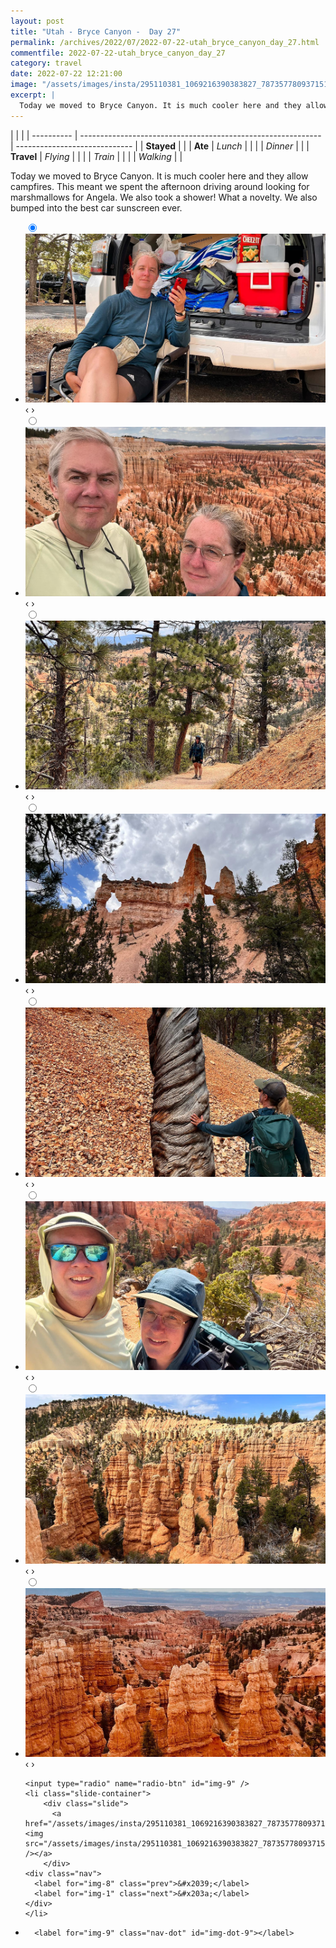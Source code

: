 ```yaml
---
layout: post
title: "Utah - Bryce Canyon -  Day 27"
permalink: /archives/2022/07/2022-07-22-utah_bryce_canyon_day_27.html
commentfile: 2022-07-22-utah_bryce_canyon_day_27
category: travel
date: 2022-07-22 12:21:00
image: "/assets/images/insta/295110381_1069216390383827_7873577809371519584_n_17955691195908200.jpg"
excerpt: |
  Today we moved to Bryce Canyon. It is much cooler here and they allow campfires. This meant we spent the afternoon driving around looking for marshmallows for Angela. We also took a shower!  What a novelty. We also bumped into the best car sunscreen ever.
---
```


|            |                                                              |
| ---------- | ------------------------------------------------------------ | ----------------------------- |
| **Stayed** |  |
| **Ate**    | _Lunch_                                                      |          |
|            | _Dinner_                                                     |          |
| **Travel** | _Flying_                                                     |          |
|            | _Train_                                                      |          |
|            | _Walking_                                                    |          |


Today we moved to Bryce Canyon. It is much cooler here and they allow campfires. This meant we spent the afternoon driving around looking for marshmallows for Angela. We also took a shower!  What a novelty. We also bumped into the best car sunscreen ever.


<ul class="slides">
    <input type="radio" name="radio-btn" id="img-1" checked="checked" />
    <li class="slide-container">
        <div class="slide">
          <a href="/assets/images/insta/295180805_830917037894300_8597166652492435250_n_17975139178617468.jpg"><img src="/assets/images/insta/295180805_830917037894300_8597166652492435250_n_17975139178617468.jpg" /></a>
        </div>
    <div class="nav">
      <label for="img-9" class="prev">&#x2039;</label>
      <label for="img-2" class="next">&#x203a;</label>
    </div>
    </li>
        <input type="radio" name="radio-btn" id="img-2"  />
    <li class="slide-container">
        <div class="slide">
          <a href="/assets/images/insta/295202231_1502097706873288_7643048522006314709_n_17921967839374438.jpg"><img src="/assets/images/insta/295202231_1502097706873288_7643048522006314709_n_17921967839374438.jpg" /></a>
        </div>
    <div class="nav">
      <label for="img-1" class="prev">&#x2039;</label>
      <label for="img-3" class="next">&#x203a;</label>
    </div>
    </li>
        <input type="radio" name="radio-btn" id="img-3"  />
    <li class="slide-container">
        <div class="slide">
          <a href="/assets/images/insta/295229887_577745330629640_3712777255022282924_n_17959026115767246.jpg"><img src="/assets/images/insta/295229887_577745330629640_3712777255022282924_n_17959026115767246.jpg" /></a>
        </div>
    <div class="nav">
      <label for="img-2" class="prev">&#x2039;</label>
      <label for="img-4" class="next">&#x203a;</label>
    </div>
    </li>
        <input type="radio" name="radio-btn" id="img-4"  />
    <li class="slide-container">
        <div class="slide">
          <a href="/assets/images/insta/294874676_1356322874894368_2623621115610780103_n_18045824059347732.jpg"><img src="/assets/images/insta/294874676_1356322874894368_2623621115610780103_n_18045824059347732.jpg" /></a>
        </div>
    <div class="nav">
      <label for="img-3" class="prev">&#x2039;</label>
      <label for="img-5" class="next">&#x203a;</label>
    </div>
    </li>
        <input type="radio" name="radio-btn" id="img-5"  />
    <li class="slide-container">
        <div class="slide">
          <a href="/assets/images/insta/295007472_167207525820300_1236381135730435438_n_17971451959659679.jpg"><img src="/assets/images/insta/295007472_167207525820300_1236381135730435438_n_17971451959659679.jpg" /></a>
        </div>
    <div class="nav">
      <label for="img-4" class="prev">&#x2039;</label>
      <label for="img-6" class="next">&#x203a;</label>
    </div>
    </li>
        <input type="radio" name="radio-btn" id="img-6"  />
    <li class="slide-container">
        <div class="slide">
          <a href="/assets/images/insta/295531757_139714041774539_785151467556802059_n_17991460114511229.jpg"><img src="/assets/images/insta/295531757_139714041774539_785151467556802059_n_17991460114511229.jpg" /></a>
        </div>
    <div class="nav">
      <label for="img-5" class="prev">&#x2039;</label>
      <label for="img-7" class="next">&#x203a;</label>
    </div>
    </li>
        <input type="radio" name="radio-btn" id="img-7"  />
    <li class="slide-container">
        <div class="slide">
          <a href="/assets/images/insta/294774269_374859694596956_4394742001392726496_n_17937847427111877.jpg"><img src="/assets/images/insta/294774269_374859694596956_4394742001392726496_n_17937847427111877.jpg" /></a>
        </div>
    <div class="nav">
      <label for="img-6" class="prev">&#x2039;</label>
      <label for="img-8" class="next">&#x203a;</label>
    </div>
    </li>
        <input type="radio" name="radio-btn" id="img-8"  />
    <li class="slide-container">
        <div class="slide">
          <a href="/assets/images/insta/295095539_1195665297660498_1783128362235343859_n_17955236851937298.jpg"><img src="/assets/images/insta/295095539_1195665297660498_1783128362235343859_n_17955236851937298.jpg" /></a>
        </div>
    <div class="nav">
      <label for="img-7" class="prev">&#x2039;</label>
      <label for="img-9" class="next">&#x203a;</label>
    </div>
    </li>
    
    <input type="radio" name="radio-btn" id="img-9" />
    <li class="slide-container">
        <div class="slide">
          <a href="/assets/images/insta/295110381_1069216390383827_7873577809371519584_n_17955691195908200.jpg"><img src="/assets/images/insta/295110381_1069216390383827_7873577809371519584_n_17955691195908200.jpg" /></a>
        </div>
    <div class="nav">
      <label for="img-8" class="prev">&#x2039;</label>
      <label for="img-1" class="next">&#x203a;</label>
    </div>
    </li>
			
<li class="nav-dots">
      <label for="img-1" class="nav-dot" id="img-dot-1"></label>
      <label for="img-2" class="nav-dot" id="img-dot-2"></label>
      <label for="img-3" class="nav-dot" id="img-dot-3"></label>
      <label for="img-4" class="nav-dot" id="img-dot-4"></label>
      <label for="img-5" class="nav-dot" id="img-dot-5"></label>
      <label for="img-6" class="nav-dot" id="img-dot-6"></label>
      <label for="img-7" class="nav-dot" id="img-dot-7"></label>
      <label for="img-8" class="nav-dot" id="img-dot-8"></label>

      <label for="img-9" class="nav-dot" id="img-dot-9"></label>

</li>
</ul>        
             

		